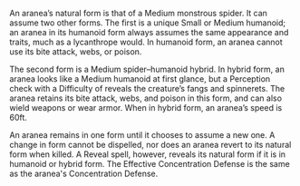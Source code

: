 An aranea’s natural form is that of a Medium monstrous spider. It can assume two other forms. The first is a unique Small or Medium humanoid; an aranea in its humanoid form always assumes the same appearance and traits, much as a lycanthrope would. In humanoid form, an aranea cannot use its bite attack, webs, or poison.

The second form is a Medium spider–humanoid hybrid. In hybrid form, an aranea looks like a Medium humanoid at first glance, but a Perception check with a Difficulty of reveals the creature’s fangs and spinnerets. The aranea retains its bite attack, webs, and poison in this form, and can also wield weapons or wear armor. When in hybrid form, an aranea’s speed is 60ft.

An aranea remains in one form until it chooses to assume a new one. A change in form cannot be dispelled, nor does an aranea revert to its natural form when killed. A Reveal spell, however, reveals its natural form if it is in humanoid or hybrid form. The Effective Concentration Defense is the same as the aranea's Concentration Defense. 